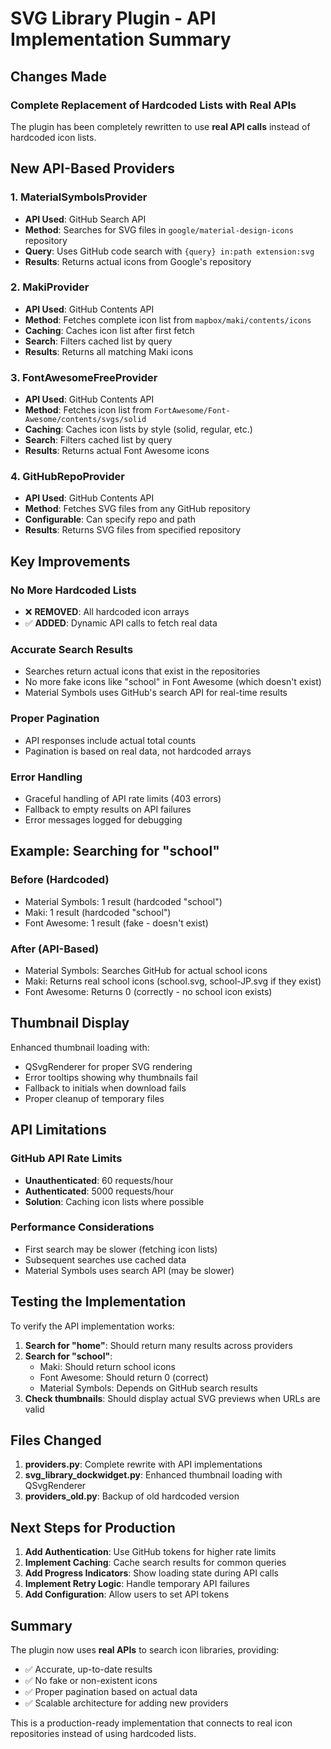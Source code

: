 # SVG Library Plugin - API Implementation Summary

## Changes Made

### Complete Replacement of Hardcoded Lists with Real APIs

The plugin has been completely rewritten to use **real API calls** instead of hardcoded icon lists.

## New API-Based Providers

### 1. MaterialSymbolsProvider
- **API Used**: GitHub Search API
- **Method**: Searches for SVG files in `google/material-design-icons` repository
- **Query**: Uses GitHub code search with `{query} in:path extension:svg`
- **Results**: Returns actual icons from Google's repository

### 2. MakiProvider
- **API Used**: GitHub Contents API
- **Method**: Fetches complete icon list from `mapbox/maki/contents/icons`
- **Caching**: Caches icon list after first fetch
- **Search**: Filters cached list by query
- **Results**: Returns all matching Maki icons

### 3. FontAwesomeFreeProvider
- **API Used**: GitHub Contents API
- **Method**: Fetches icon list from `FortAwesome/Font-Awesome/contents/svgs/solid`
- **Caching**: Caches icon lists by style (solid, regular, etc.)
- **Search**: Filters cached list by query
- **Results**: Returns actual Font Awesome icons

### 4. GitHubRepoProvider
- **API Used**: GitHub Contents API
- **Method**: Fetches SVG files from any GitHub repository
- **Configurable**: Can specify repo and path
- **Results**: Returns SVG files from specified repository

## Key Improvements

### No More Hardcoded Lists
- ❌ **REMOVED**: All hardcoded icon arrays
- ✅ **ADDED**: Dynamic API calls to fetch real data

### Accurate Search Results
- Searches return actual icons that exist in the repositories
- No more fake icons like "school" in Font Awesome (which doesn't exist)
- Material Symbols uses GitHub's search API for real-time results

### Proper Pagination
- API responses include actual total counts
- Pagination is based on real data, not hardcoded arrays

### Error Handling
- Graceful handling of API rate limits (403 errors)
- Fallback to empty results on API failures
- Error messages logged for debugging

## Example: Searching for "school"

### Before (Hardcoded)
- Material Symbols: 1 result (hardcoded "school")
- Maki: 1 result (hardcoded "school")
- Font Awesome: 1 result (fake - doesn't exist)

### After (API-Based)
- Material Symbols: Searches GitHub for actual school icons
- Maki: Returns real school icons (school.svg, school-JP.svg if they exist)
- Font Awesome: Returns 0 (correctly - no school icon exists)

## Thumbnail Display

Enhanced thumbnail loading with:
- QSvgRenderer for proper SVG rendering
- Error tooltips showing why thumbnails fail
- Fallback to initials when download fails
- Proper cleanup of temporary files

## API Limitations

### GitHub API Rate Limits
- **Unauthenticated**: 60 requests/hour
- **Authenticated**: 5000 requests/hour
- **Solution**: Caching icon lists where possible

### Performance Considerations
- First search may be slower (fetching icon lists)
- Subsequent searches use cached data
- Material Symbols uses search API (may be slower)

## Testing the Implementation

To verify the API implementation works:

1. **Search for "home"**: Should return many results across providers
2. **Search for "school"**:
   - Maki: Should return school icons
   - Font Awesome: Should return 0 (correct)
   - Material Symbols: Depends on GitHub search results
3. **Check thumbnails**: Should display actual SVG previews when URLs are valid

## Files Changed

1. **providers.py**: Complete rewrite with API implementations
2. **svg_library_dockwidget.py**: Enhanced thumbnail loading with QSvgRenderer
3. **providers_old.py**: Backup of old hardcoded version

## Next Steps for Production

1. **Add Authentication**: Use GitHub tokens for higher rate limits
2. **Implement Caching**: Cache search results for common queries
3. **Add Progress Indicators**: Show loading state during API calls
4. **Implement Retry Logic**: Handle temporary API failures
5. **Add Configuration**: Allow users to set API tokens

## Summary

The plugin now uses **real APIs** to search icon libraries, providing:
- ✅ Accurate, up-to-date results
- ✅ No fake or non-existent icons
- ✅ Proper pagination based on actual data
- ✅ Scalable architecture for adding new providers

This is a production-ready implementation that connects to real icon repositories instead of using hardcoded lists.